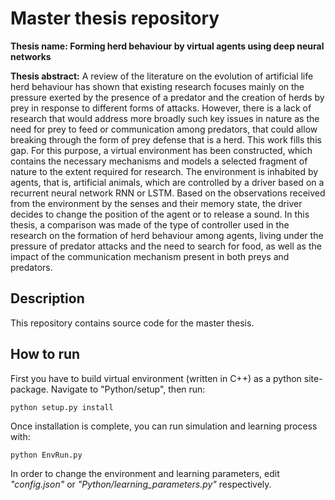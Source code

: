 # Master thesis repository

**Thesis name: 
Forming herd behaviour by virtual agents using deep neural networks**

**Thesis abstract:**
A review of the literature on the evolution of artificial life herd behaviour has shown that
existing research focuses mainly on the pressure exerted by the presence of a predator and the
creation of herds by prey in response to different forms of attacks. However, there is a lack of
research that would address more broadly such key issues in nature as the need for prey to feed or
communication among predators, that could allow breaking through the form of prey defense
that is a herd.
This work fills this gap. For this purpose, a virtual environment has been constructed, which
contains the necessary mechanisms and models a selected fragment of nature to the extent
required for research. The environment is inhabited by agents, that is, artificial animals, which
are controlled by a driver based on a recurrent neural network RNN or LSTM. Based on the
observations received from the environment by the senses and their memory state, the driver
decides to change the position of the agent or to release a sound.
In this thesis, a comparison was made of the type of controller used in the research on the
formation of herd behaviour among agents, living under the pressure of predator attacks and the
need to search for food, as well as the impact of the communication mechanism present in both
preys and predators.

## Description
This repository contains source code for the master thesis.

## How to run

First you have to build virtual environment (written in C++) as a python site-package.
Navigate to "Python/setup", then run:

    python setup.py install

Once installation is complete, you can run simulation and learning process with:

    python EnvRun.py

In order to change the environment and learning parameters, edit *"config.json"* or *"Python/learning_parameters.py"* respectively.
